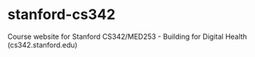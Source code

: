 # stanford-cs342

Course website for Stanford CS342/MED253 - Building for Digital Health (cs342.stanford.edu)